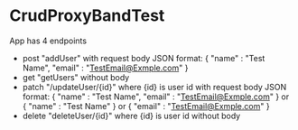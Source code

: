 # CrudProxyBandTest

App has 4 endpoints
  - post 
      "addUser" 
      with request body 
        JSON format: 
          {
            "name" : "Test Name",
            "email" : "TestEmail@Exmple.com"
          }
  - get
      "getUsers"
      without body
  - patch
      "/updateUser/{id}"
      where {id} is user id
      with request body
        JSON format:
          {
            "name" : "Test Name",
            "email" : "TestEmail@Exmple.com"
          }
          or
          {
            "name" : "Test Name"
          }
          or
          {
            "email" : "TestEmail@Exmple.com"
          }
  - delete
      "deleteUser/{id}"
        where {id} is user id
        without body
